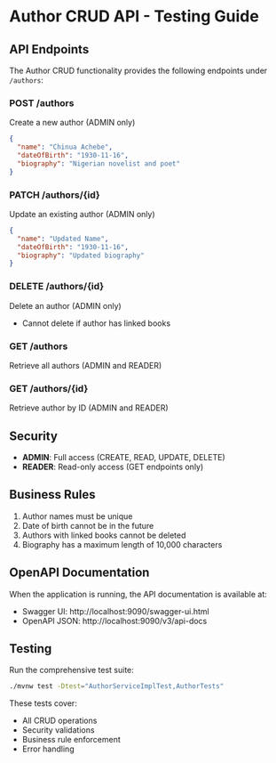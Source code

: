# Author CRUD API - Testing Guide

## API Endpoints

The Author CRUD functionality provides the following endpoints under `/authors`:

### POST /authors
Create a new author (ADMIN only)
```json
{
  "name": "Chinua Achebe",
  "dateOfBirth": "1930-11-16",
  "biography": "Nigerian novelist and poet"
}
```

### PATCH /authors/{id}
Update an existing author (ADMIN only)
```json
{
  "name": "Updated Name",
  "dateOfBirth": "1930-11-16",
  "biography": "Updated biography"
}
```

### DELETE /authors/{id}
Delete an author (ADMIN only)
- Cannot delete if author has linked books

### GET /authors
Retrieve all authors (ADMIN and READER)

### GET /authors/{id}
Retrieve author by ID (ADMIN and READER)

## Security

- **ADMIN**: Full access (CREATE, READ, UPDATE, DELETE)
- **READER**: Read-only access (GET endpoints only)

## Business Rules

1. Author names must be unique
2. Date of birth cannot be in the future
3. Authors with linked books cannot be deleted
4. Biography has a maximum length of 10,000 characters

## OpenAPI Documentation

When the application is running, the API documentation is available at:
- Swagger UI: http://localhost:9090/swagger-ui.html
- OpenAPI JSON: http://localhost:9090/v3/api-docs

## Testing

Run the comprehensive test suite:
```bash
./mvnw test -Dtest="AuthorServiceImplTest,AuthorTests"
```

These tests cover:
- All CRUD operations
- Security validations
- Business rule enforcement
- Error handling